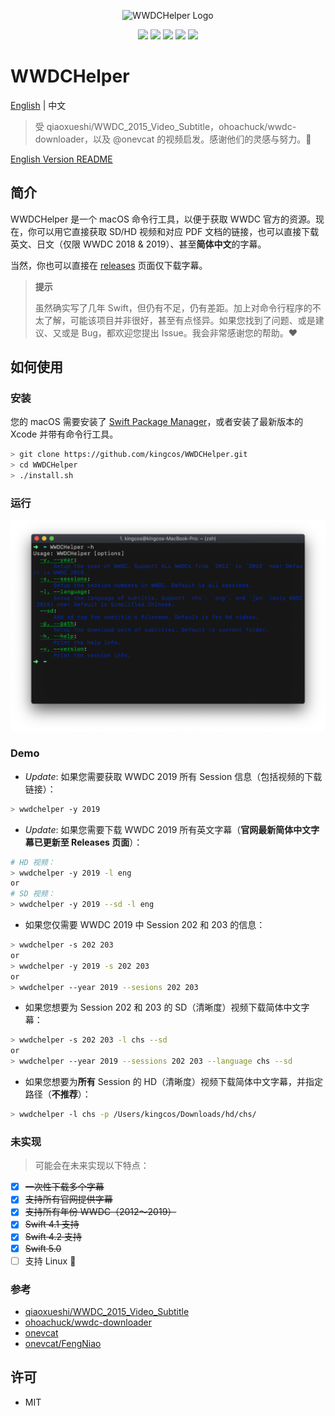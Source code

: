 <p align="center">
<img src="resources/logo.png" alt="WWDCHelper Logo" title="WWDCHelper Logo" width="450">
</p>

<p align="center">
<a href="https://travis-ci.org/kingcos/WWDCHelper"><img src="https://www.travis-ci.org/kingcos/WWDCHelper.svg?branch=master"></a>
<a href="https://codecov.io/gh/kingcos/WWDCHelper"><img src="https://codecov.io/gh/kingcos/WWDCHelper/branch/master/graph/badge.svg"></a>
<img src="https://img.shields.io/badge/Swift-5.0-orange.svg">
<img src="https://img.shields.io/badge/Platform-macOS-red.svg">
<img src="https://img.shields.io/badge/License-MIT-blue.svg">
</p>

# WWDCHelper

[English](README.md) | 中文

> 受 qiaoxueshi/WWDC_2015_Video_Subtitle，ohoachuck/wwdc-downloader，以及 @onevcat 的视频启发。感谢他们的灵感与努力。👏

[English Version README](README.md)

## 简介

WWDCHelper 是一个 macOS 命令行工具，以便于获取 WWDC 官方的资源。现在，你可以用它直接获取 SD/HD 视频和对应 PDF 文档的链接，也可以直接下载英文、日文（仅限 WWDC 2018 & 2019）、甚至**简体中文**的字幕。

当然，你也可以直接在 [releases](https://github.com/kingcos/WWDCHelper/releases) 页面仅下载字幕。

> **提示**
> 
> 虽然确实写了几年 Swift，但仍有不足，仍有差距。加上对命令行程序的不太了解，可能该项目并非很好，甚至有点怪异。如果您找到了问题、或是建议、又或是 Bug，都欢迎您提出 Issue。我会非常感谢您的帮助。❤️

## 如何使用

### 安装

您的 macOS 需要安装了 [Swift Package Manager](https://swift.org/package-manager/)，或者安装了最新版本的 Xcode 并带有命令行工具。

```sh
> git clone https://github.com/kingcos/WWDCHelper.git
> cd WWDCHelper
> ./install.sh
```

### 运行

![WWDCHelper -h](WWDCHelper-h.png)

### Demo

- *Update*: 如果您需要获取 WWDC 2019 所有 Session 信息（包括视频的下载链接）：

```sh
> wwdchelper -y 2019
```

- *Update*: 如果您需要下载 WWDC 2019 所有英文字幕（**官网最新简体中文字幕已更新至 Releases 页面**）：

```sh
# HD 视频：
> wwdchelper -y 2019 -l eng
or
# SD 视频：
> wwdchelper -y 2019 --sd -l eng
```

- 如果您仅需要 WWDC 2019 中 Session 202 和 203 的信息：

```sh
> wwdchelper -s 202 203
or
> wwdchelper -y 2019 -s 202 203
or
> wwdchelper --year 2019 --sesions 202 203
```

- 如果您想要为 Session 202 和 203 的 SD（清晰度）视频下载简体中文字幕：

```sh
> wwdchelper -s 202 203 -l chs --sd
or
> wwdchelper --year 2019 --sessions 202 203 --language chs --sd
```

- 如果您想要为**所有** Session 的 HD（清晰度）视频下载简体中文字幕，并指定路径（**不推荐**）：

```sh
> wwdchelper -l chs -p /Users/kingcos/Downloads/hd/chs/
```

### 未实现

> 可能会在未来实现以下特点：

- [x] ~~一次性下载多个字幕~~
- [x] ~~支持所有官网提供字幕~~
- [x] ~~支持所有年份 WWDC（2012～2019）~~
- [x] ~~Swift 4.1 支持~~
- [x] ~~Swift 4.2 支持~~
- [x] ~~Swift 5.0~~
- [ ] 支持 Linux 🐧

### 参考

- [qiaoxueshi/WWDC_2015_Video_Subtitle](https://github.com/qiaoxueshi/WWDC_2015_Video_Subtitle)
- [ohoachuck/wwdc-downloader](https://github.com/ohoachuck/wwdc-downloader)
- [onevcat](https://github.com/onevcat)
- [onevcat/FengNiao](https://github.com/onevcat/FengNiao)

## 许可

- MIT
